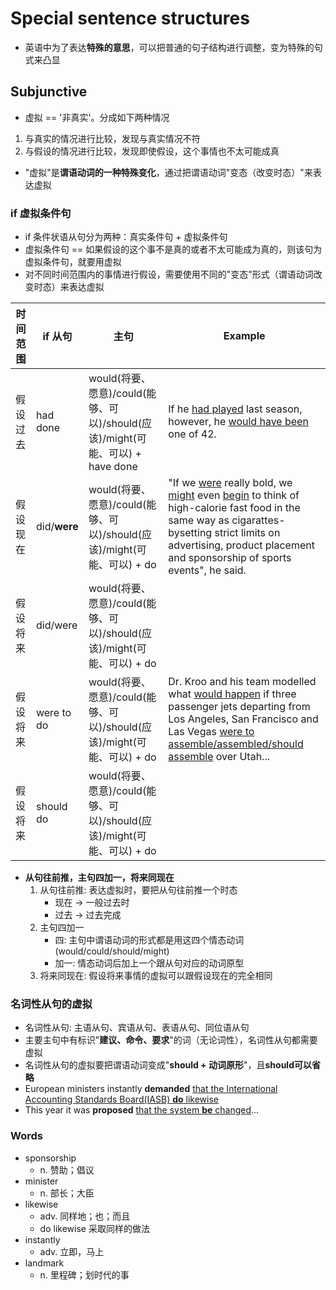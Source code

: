 # Special sentence structures

- 英语中为了表达**特殊的意思**，可以把普通的句子结构进行调整，变为特殊的句式来凸显

## Subjunctive

- 虚拟 == '非真实'。分成如下两种情况

1. 与真实的情况进行比较，发现与真实情况不符
2. 与假设的情况进行比较，发现即使假设，这个事情也不太可能成真

- "虚拟"是**谓语动词的一种特殊变化**，通过把谓语动词"变态（改变时态）"来表达虚拟

### if 虚拟条件句

- if 条件状语从句分为两种：真实条件句 + 虚拟条件句
- 虚拟条件句 == 如果假设的这个事不是真的或者不太可能成为真的，则该句为虚拟条件句，就要用虚拟
- 对不同时间范围内的事情进行假设，需要使用不同的"变态"形式（谓语动词改变时态）来表达虚拟

| 时间范围 | if 从句        | 主句                                                            | Example                                                                                                                                                                                                                                              | 
|------|--------------|---------------------------------------------------------------|------------------------------------------------------------------------------------------------------------------------------------------------------------------------------------------------------------------------------------------------------|
| 假设过去 | had done     | would(将要、愿意)/could(能够、可以)/should(应该)/might(可能、可以) + have done | If he <ins>had played</ins> last season, however, he <ins>would have been</ins> one of 42.                                                                                                                                                           |
| 假设现在 | did/**were** | would(将要、愿意)/could(能够、可以)/should(应该)/might(可能、可以) + do        | "If we <ins>were</ins> really bold, we <ins>might</ins> even <ins>begin</ins> to think of high-calorie fast food in the same way as cigarattes-bysetting strict limits on advertising, product placement and sponsorship of sports events", he said. |
| 假设将来 | did/were     | would(将要、愿意)/could(能够、可以)/should(应该)/might(可能、可以) + do        |                                                                                                                                                                                                                                                      |
| 假设将来 | were to do   | would(将要、愿意)/could(能够、可以)/should(应该)/might(可能、可以) + do        | Dr. Kroo and his team modelled what <ins>would happen</ins> if three passenger jets departing from Los Angeles, San Francisco and Las Vegas <ins>were to assemble/assembled/should assemble</ins> over Utah...                                                                       |
| 假设将来 | should do    | would(将要、愿意)/could(能够、可以)/should(应该)/might(可能、可以) + do        |                                                                                                                                                                                                                                                      |

- **从句往前推，主句四加一，将来同现在**
    1. 从句往前推: 表达虚拟时，要把从句往前推一个时态
        - 现在 -> 一般过去时
        - 过去 -> 过去完成
    2. 主句四加一
        - 四: 主句中谓语动词的形式都是用这四个情态动词(would/could/should/might)
        - 加一: 情态动词后加上一个跟从句对应的动词原型
    3. 将来同现在: 假设将来事情的虚拟可以跟假设现在的完全相同

### 名词性从句的虚拟

- 名词性从句: 主语从句、宾语从句、表语从句、同位语从句
- 主要主句中有标识"**建议、命令、要求**"的词（无论词性），名词性从句都需要虚拟
- 名词性从句的虚拟要把谓语动词变成"**should + 动词原形**"，且**should可以省略**
- European ministers instantly **demanded** <ins>that the International Accounting Standards Board(IASB) **do** likewise</ins>
- This year it was **proposed** <ins>that the system **be** changed</ins>...

### Words

- sponsorship
    - n. 赞助；倡议
- minister
    - n. 部长；大臣
- likewise
    - adv. 同样地；也；而且
    - do likewise 采取同样的做法
- instantly
    - adv. 立即，马上
- landmark
    - n. 里程碑；划时代的事
